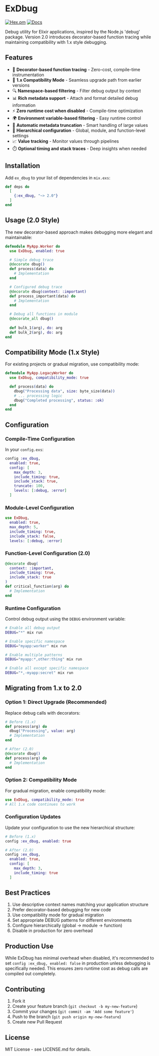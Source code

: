 # ExDbug

[![Hex.pm](https://img.shields.io/hexpm/v/ex_dbug.svg)](https://hex.pm/packages/ex_dbug)
[![Docs](https://img.shields.io/badge/hex-docs-blue.svg)](https://hexdocs.pm/ex_dbug)

Debug utility for Elixir applications, inspired by the Node.js 'debug' package. 
Version 2.0 introduces decorator-based function tracing while maintaining compatibility with 1.x style debugging.

## Features

* 🎯 **Decorator-based function tracing** - Zero-cost, compile-time instrumentation
* 🔄 **1.x Compatibility Mode** - Seamless upgrade path from earlier versions
* 🔍 **Namespace-based filtering** - Filter debug output by context
* 📊 **Rich metadata support** - Attach and format detailed debug information
* ⚡ **Zero runtime cost when disabled** - Compile-time optimization
* 🌍 **Environment variable-based filtering** - Easy runtime control
* 📝 **Automatic metadata truncation** - Smart handling of large values
* 🔧 **Hierarchical configuration** - Global, module, and function-level settings
* 📈 **Value tracking** - Monitor values through pipelines
* ⏱️ **Optional timing and stack traces** - Deep insights when needed

## Installation

Add `ex_dbug` to your list of dependencies in `mix.exs`:

```elixir
def deps do
  [
    {:ex_dbug, "~> 2.0"}
  ]
end
```

## Usage (2.0 Style)

The new decorator-based approach makes debugging more elegant and maintainable:

```elixir
defmodule MyApp.Worker do
  use ExDbug, enabled: true

  # Simple debug trace
  @decorate dbug()
  def process(data) do
    # Implementation
  end

  # Configured debug trace
  @decorate dbug(context: :important)
  def process_important(data) do
    # Implementation
  end

  # Debug all functions in module
  @decorate_all dbug()
  
  def bulk_1(arg), do: arg
  def bulk_2(arg), do: arg
end
```

## Compatibility Mode (1.x Style)

For existing projects or gradual migration, use compatibility mode:

```elixir
defmodule MyApp.LegacyWorker do
  use ExDbug, compatibility_mode: true

  def process(data) do
    dbug("Processing data", size: byte_size(data))
    # ... processing logic
    dbug("Completed processing", status: :ok)
  end
end
```

## Configuration

### Compile-Time Configuration

In your `config.exs`:

```elixir
config :ex_dbug,
  enabled: true,
  config: [
    max_depth: 3,
    include_timing: true,
    include_stack: true,
    truncate: 100,
    levels: [:debug, :error]
  ]
```

### Module-Level Configuration

```elixir
use ExDbug,
  enabled: true,
  max_depth: 5,
  include_timing: true,
  include_stack: false,
  levels: [:debug, :error]
```

### Function-Level Configuration (2.0)

```elixir
@decorate dbug(
  context: :important,
  include_timing: true,
  include_stack: true
)
def critical_function(arg) do
  # Implementation
end
```

### Runtime Configuration

Control debug output using the `DEBUG` environment variable:

```bash
# Enable all debug output
DEBUG="*" mix run

# Enable specific namespace
DEBUG="myapp:worker" mix run

# Enable multiple patterns
DEBUG="myapp:*,other:thing" mix run

# Enable all except specific namespace
DEBUG="*,-myapp:secret" mix run
```

## Migrating from 1.x to 2.0

### Option 1: Direct Upgrade (Recommended)

Replace debug calls with decorators:
```elixir
# Before (1.x)
def process(arg) do
  dbug("Processing", value: arg)
  # Implementation
end

# After (2.0)
@decorate dbug()
def process(arg) do
  # Implementation
end
```

### Option 2: Compatibility Mode

For gradual migration, enable compatibility mode:

```elixir
use ExDbug, compatibility_mode: true
# All 1.x code continues to work
```

### Configuration Updates

Update your configuration to use the new hierarchical structure:

```elixir
# Before (1.x)
config :ex_dbug, enabled: true

# After (2.0)
config :ex_dbug,
  enabled: true,
  config: [
    max_depth: 3,
    include_timing: true
  ]
```

## Best Practices

1. Use descriptive context names matching your application structure
2. Prefer decorator-based debugging for new code
3. Use compatibility mode for gradual migration
4. Set appropriate DEBUG patterns for different environments
5. Configure hierarchically (global → module → function)
6. Disable in production for zero overhead

## Production Use

While ExDbug has minimal overhead when disabled, it's recommended to set 
`config :ex_dbug, enabled: false` in production unless debugging is specifically 
needed. This ensures zero runtime cost as debug calls are compiled out completely.

## Contributing

1. Fork it
2. Create your feature branch (`git checkout -b my-new-feature`)
3. Commit your changes (`git commit -am 'Add some feature'`)
4. Push to the branch (`git push origin my-new-feature`)
5. Create new Pull Request

## License

MIT License - see LICENSE.md for details.